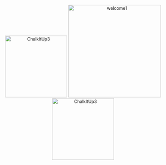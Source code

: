 <p align="center">
  <img src="https://github.com/user-attachments/assets/9865eee0-8f74-4a12-b435-fc353ba4b18d" alt="ChalkItUp3" width="200" style="display:inline-block;"/>
  <img src="https://github.com/user-attachments/assets/7d720564-0301-4df2-9270-7801eda36c2a" alt="welcome1" width="300" style="display:inline-block;"/>
  <img src="https://github.com/user-attachments/assets/9865eee0-8f74-4a12-b435-fc353ba4b18d" alt="ChalkItUp3" width="200" style="display:inline-block;"/>
</p>


